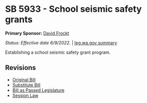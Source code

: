 # SB 5933 - School seismic safety grants
**Primary Sponsor:** [David Frockt](/person/leg/david.frockt.md)

*Status: Effective date 6/9/2022.* | [leg.wa.gov summary](https://app.leg.wa.gov/billsummary?BillNumber=5933&Year=2021)

Establishing a school seismic safety grant program.

## Revisions
* [Original Bill](1/)
* [Substitute Bill](S/)
* [Bill as Passed Legislature](S.PL/)
* [Session Law](S.SL/)
